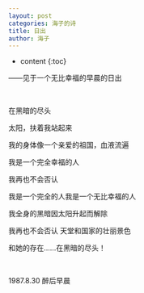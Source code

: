 ```yaml
---
layout: post
categories: 海子的诗
title: 日出
author: 海子
---
```

* content
{:toc}

——见于一个无比幸福的早晨的日出

&nbsp;

在黑暗的尽头

太阳，扶着我站起来

我的身体像一个亲爱的祖国，血液流遍

我是一个完全幸福的人

我再也不会否认

我是一个完全的人我是一个无比幸福的人

我全身的黑暗因太阳升起而解除

我再也不会否认 天堂和国家的壮丽景色

和她的存在……在黑暗的尽头！

&nbsp;

1987.8.30 醉后早晨
